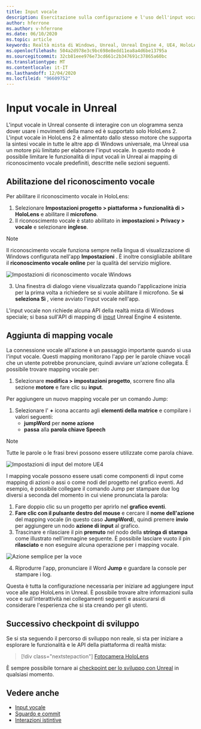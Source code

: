 ```yaml
---
title: Input vocale
description: Esercitazione sulla configurazione e l'uso dell'input vocale in HoloLens 2 e Unreal Engine
author: hferrone
ms.author: v-hferrone
ms.date: 06/10/2020
ms.topic: article
keywords: Realtà mista di Windows, Unreal, Unreal Engine 4, UE4, HoloLens 2, Voice, input vocale, riconoscimento vocale, realtà mista, sviluppo, funzionalità, documentazione, guide, ologrammi, sviluppo di giochi, cuffie per realtà mista, cuffia di realtà mista di Windows, Headset della realtà virtuale
ms.openlocfilehash: 504a2d978e3c9bc698e8edd11ea8a4d6be13795a
ms.sourcegitcommit: 32cb81eee976e73cd661c2b347691c37865a60bc
ms.translationtype: MT
ms.contentlocale: it-IT
ms.lasthandoff: 12/04/2020
ms.locfileid: "96609752"
---
```

# <a name="voice-input-in-unreal"></a>Input vocale in Unreal

L'input vocale in Unreal consente di interagire con un ologramma senza dover usare i movimenti della mano ed è supportato solo HoloLens 2. L'input vocale in HoloLens 2 è alimentato dallo stesso motore che supporta la sintesi vocale in tutte le altre app di Windows universale, ma Unreal usa un motore più limitato per elaborare l'input vocale. In questo modo è possibile limitare le funzionalità di input vocali in Unreal ai mapping di riconoscimento vocale predefiniti, descritte nelle sezioni seguenti. 

## <a name="enabling-speech-recognition"></a>Abilitazione del riconoscimento vocale

Per abilitare il riconoscimento vocale in HoloLens:
1. Selezionare **Impostazioni progetto > piattaforma > funzionalità di > HoloLens** e abilitare il **microfono**. 
2. Il riconoscimento vocale è stato abilitato in **impostazioni > Privacy > vocale** e selezionare **inglese**.

> [!NOTE]
> Il riconoscimento vocale funziona sempre nella lingua di visualizzazione di Windows configurata nell'app **Impostazioni** . È inoltre consigliabile abilitare il **riconoscimento vocale online** per la qualità del servizio migliore.

![Impostazioni di riconoscimento vocale Windows](images/unreal/speech-recognition-settings.png)

3. Una finestra di dialogo viene visualizzata quando l'applicazione inizia per la prima volta a richiedere se si vuole abilitare il microfono. Se **si seleziona Sì** , viene avviato l'input vocale nell'app.

L'input vocale non richiede alcuna API della realtà mista di Windows speciale; si basa sull'API di mapping di [input](https://docs.unrealengine.com/Gameplay/Input/index.html) Unreal Engine 4 esistente. 

## <a name="adding-speech-mappings"></a>Aggiunta di mapping vocale

La connessione vocale all'azione è un passaggio importante quando si usa l'input vocale. Questi mapping monitorano l'app per le parole chiave vocali che un utente potrebbe pronunciare, quindi avviare un'azione collegata. È possibile trovare mapping vocale per:
1. Selezionare **modifica > impostazioni progetto**, scorrere fino alla sezione **motore** e fare clic su **input**.

Per aggiungere un nuovo mapping vocale per un comando Jump:
1. Selezionare l' **+** icona accanto agli **elementi della matrice** e compilare i valori seguenti:
    * **jumpWord** per **nome azione**
    * **passa** alla **parola chiave Speech**

> [!NOTE]
> Tutte le parole o le frasi brevi possono essere utilizzate come parola chiave. 

![Impostazioni di input del motore UE4](images/unreal/engine-input.png)

I mapping vocale possono essere usati come componenti di input come mapping di azioni o assi o come nodi del progetto nel grafico eventi. Ad esempio, è possibile collegare il comando Jump per stampare due log diversi a seconda del momento in cui viene pronunciata la parola:

1. Fare doppio clic su un progetto per aprirlo nel **grafico eventi**.
2. **Fare clic con il pulsante destro del mouse** e cercare il **nome dell'azione** del mapping vocale (in questo caso **JumpWord**), quindi premere **invio** per aggiungere un nodo **azione di input** al grafico.
3. Trascinare e rilasciare il pin **premuto** nel nodo della **stringa di stampa** come illustrato nell'immagine seguente. È possibile lasciare vuoto il pin **rilasciato** e non eseguire alcuna operazione per i mapping vocale.
 
![Azione semplice per la voce](images/unreal/voice-input-img-03.png)

4. Riprodurre l'app, pronunciare il Word **Jump** e guardare la console per stampare i log.

Questa è tutta la configurazione necessaria per iniziare ad aggiungere input voce alle app HoloLens in Unreal. È possibile trovare altre informazioni sulla voce e sull'interattività nei collegamenti seguenti e assicurarsi di considerare l'esperienza che si sta creando per gli utenti.

## <a name="next-development-checkpoint"></a>Successivo checkpoint di sviluppo

Se si sta seguendo il percorso di sviluppo non reale, si sta per iniziare a esplorare le funzionalità e le API della piattaforma di realtà mista: 

> [!div class="nextstepaction"]
> [Fotocamera HoloLens](unreal-hololens-camera.md)

È sempre possibile tornare ai [checkpoint per lo sviluppo con Unreal](unreal-development-overview.md#2-core-building-blocks) in qualsiasi momento.

## <a name="see-also"></a>Vedere anche
* [Input vocale](../../design/voice-input.md)
* [Sguardo e commit](../../design/gaze-and-commit.md)
* [Interazioni istintive](../../design/interaction-fundamentals.md)

